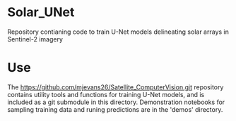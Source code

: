 # Solar_UNet
Repository contianing code to train U-Net models delineating solar arrays in Sentinel-2 imagery

# Use
The https://github.com/mjevans26/Satellite_ComputerVision.git repository contains utility tools and functions for training U-Net models, and is included as a git submodule in this directory. Demonstration notebooks for sampling training data and runing predictions are in the 'demos' directory.

